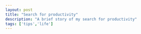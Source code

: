 ```yaml
---
layout: post
title: "Search for productivity"
description: "A brief story of my search for productivity"
tags: ['tips','life']
---
```

